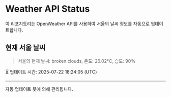 
# Weather API Status

이 리포지토리는 OpenWeather API를 사용하여 서울의 날씨 정보를 자동으로 업데이트합니다.

## 현재 서울 날씨
> 서울의 현재 날씨: broken clouds, 온도: 26.02°C, 습도: 90%

⏳ 업데이트 시간: 2025-07-22 18:24:05 (UTC)

---
자동 업데이트 봇에 의해 관리됩니다.
